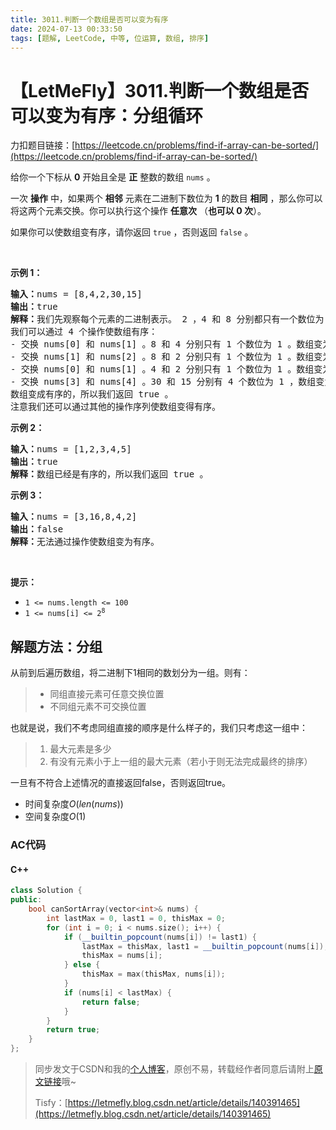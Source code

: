 ```yaml
---
title: 3011.判断一个数组是否可以变为有序
date: 2024-07-13 00:33:50
tags: [题解, LeetCode, 中等, 位运算, 数组, 排序]
---
```


# 【LetMeFly】3011.判断一个数组是否可以变为有序：分组循环

力扣题目链接：[https://leetcode.cn/problems/find-if-array-can-be-sorted/](https://leetcode.cn/problems/find-if-array-can-be-sorted/)

<p>给你一个下标从 <strong>0</strong>&nbsp;开始且全是 <strong>正</strong>&nbsp;整数的数组&nbsp;<code>nums</code>&nbsp;。</p>

<p>一次 <b>操作</b>&nbsp;中，如果两个 <strong>相邻</strong>&nbsp;元素在二进制下数位为 <strong>1</strong>&nbsp;的数目 <strong>相同</strong>&nbsp;，那么你可以将这两个元素交换。你可以执行这个操作 <strong>任意次</strong>&nbsp;（<strong>也可以 0 次</strong>）。</p>

<p>如果你可以使数组变有序，请你返回&nbsp;<code>true</code> ，否则返回&nbsp;<code>false</code>&nbsp;。</p>

<p>&nbsp;</p>

<p><strong class="example">示例 1：</strong></p>

<pre>
<b>输入：</b>nums = [8,4,2,30,15]
<b>输出：</b>true
<b>解释：</b>我们先观察每个元素的二进制表示。 2 ，4 和 8 分别都只有一个数位为 1 ，分别为 "10" ，"100" 和 "1000" 。15 和 30 分别有 4 个数位为 1 ："1111" 和 "11110" 。
我们可以通过 4 个操作使数组有序：
- 交换 nums[0] 和 nums[1] 。8 和 4 分别只有 1 个数位为 1 。数组变为 [4,8,2,30,15] 。
- 交换 nums[1] 和 nums[2] 。8 和 2 分别只有 1 个数位为 1 。数组变为 [4,2,8,30,15] 。
- 交换 nums[0] 和 nums[1] 。4 和 2 分别只有 1 个数位为 1 。数组变为 [2,4,8,30,15] 。
- 交换 nums[3] 和 nums[4] 。30 和 15 分别有 4 个数位为 1 ，数组变为 [2,4,8,15,30] 。
数组变成有序的，所以我们返回 true 。
注意我们还可以通过其他的操作序列使数组变得有序。
</pre>

<p><strong class="example">示例 2：</strong></p>

<pre>
<b>输入：</b>nums = [1,2,3,4,5]
<b>输出：</b>true
<b>解释：</b>数组已经是有序的，所以我们返回 true 。
</pre>

<p><strong class="example">示例 3：</strong></p>

<pre>
<b>输入：</b>nums = [3,16,8,4,2]
<b>输出：</b>false
<b>解释：</b>无法通过操作使数组变为有序。
</pre>

<p>&nbsp;</p>

<p><strong>提示：</strong></p>

<ul>
	<li><code>1 &lt;= nums.length &lt;= 100</code></li>
	<li><code>1 &lt;= nums[i] &lt;= 2<sup>8</sup></code></li>
</ul>


    
## 解题方法：分组

从前到后遍历数组，将二进制下1相同的数划分为一组。则有：

> + 同组直接元素可任意交换位置
> + 不同组元素不可交换位置

也就是说，我们不考虑同组直接的顺序是什么样子的，我们只考虑这一组中：

> 1. 最大元素是多少
> 2. 有没有元素小于上一组的最大元素（若小于则无法完成最终的排序）

一旦有不符合上述情况的直接返回false，否则返回true。

+ 时间复杂度$O(len(nums))$
+ 空间复杂度$O(1)$

### AC代码

#### C++

```cpp
class Solution {
public:
    bool canSortArray(vector<int>& nums) {
        int lastMax = 0, last1 = 0, thisMax = 0;
        for (int i = 0; i < nums.size(); i++) {
            if (__builtin_popcount(nums[i]) != last1) {
                lastMax = thisMax, last1 = __builtin_popcount(nums[i]);
                thisMax = nums[i];
            } else {
                thisMax = max(thisMax, nums[i]);
            }
            if (nums[i] < lastMax) {
                return false;
            }
        }
        return true;
    }
};
```

> 同步发文于CSDN和我的[个人博客](https://blog.letmefly.xyz/)，原创不易，转载经作者同意后请附上[原文链接](https://blog.letmefly.xyz/2024/07/13/LeetCode%203011.%E5%88%A4%E6%96%AD%E4%B8%80%E4%B8%AA%E6%95%B0%E7%BB%84%E6%98%AF%E5%90%A6%E5%8F%AF%E4%BB%A5%E5%8F%98%E4%B8%BA%E6%9C%89%E5%BA%8F/)哦~
>
> Tisfy：[https://letmefly.blog.csdn.net/article/details/140391465](https://letmefly.blog.csdn.net/article/details/140391465)
